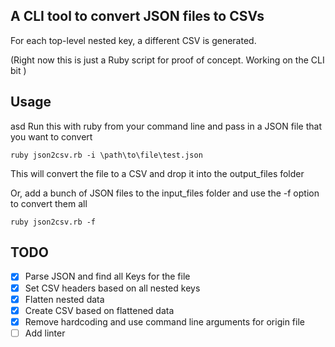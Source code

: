 ## A CLI tool to convert JSON files to CSVs 

For each top-level nested key, a different CSV is generated.

(Right now this is just a Ruby script for proof of concept. Working on the CLI bit ) 

## Usage
asd
Run this with ruby from your command line and pass in a JSON file that you want to convert
```
ruby json2csv.rb -i \path\to\file\test.json
```

This will convert the file to a CSV and drop it into the output_files folder

Or, add a bunch of JSON files to the input_files folder and use the -f option to convert them all
```
ruby json2csv.rb -f
```

## TODO
- [x] Parse JSON and find all Keys for the file
- [x] Set CSV headers based on all nested keys
- [x] Flatten nested data 
- [x] Create CSV based on flattened data
- [x] Remove hardcoding and use command line arguments for origin file
- [ ] Add linter